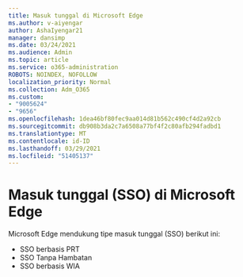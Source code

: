 ```yaml
---
title: Masuk tunggal di Microsoft Edge
ms.author: v-aiyengar
author: AshaIyengar21
manager: dansimp
ms.date: 03/24/2021
ms.audience: Admin
ms.topic: article
ms.service: o365-administration
ROBOTS: NOINDEX, NOFOLLOW
localization_priority: Normal
ms.collection: Adm_O365
ms.custom:
- "9005624"
- "9656"
ms.openlocfilehash: 1dea46bf80fec9aa014d81b562c490cf4d2a92cb
ms.sourcegitcommit: db908b3da2c7a6508a77bf4f2c80afb294fadbd1
ms.translationtype: MT
ms.contentlocale: id-ID
ms.lasthandoff: 03/29/2021
ms.locfileid: "51405137"
---
```

# <a name="single-sign-on-sso-in-microsoft-edge"></a>Masuk tunggal (SSO) di Microsoft Edge

Microsoft Edge mendukung tipe masuk tunggal (SSO) berikut ini:
- SSO berbasis PRT
- SSO Tanpa Hambatan
- SSO berbasis WIA
